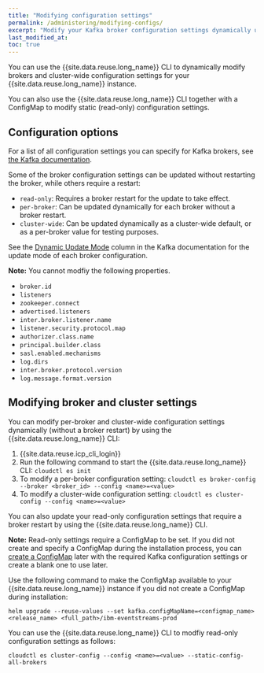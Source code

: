 ```yaml
---
title: "Modifying configuration settings"
permalink: /administering/modifying-configs/
excerpt: "Modify your Kafka broker configuration settings dynamically using a ConfigMap."
last_modified_at:
toc: true
---
```


You can use the {{site.data.reuse.long_name}} CLI to dynamically modify brokers and cluster-wide configuration settings for your {{site.data.reuse.long_name}} instance.

You can also use the {{site.data.reuse.long_name}} CLI together with a ConfigMap to modify static (read-only) configuration settings.

## Configuration options

For a list of all configuration settings you can specify for Kafka brokers, see [the Kafka documentation](http://kafka.apache.org/documentation.html#brokerconfigs).

Some of the broker configuration settings can be updated without restarting the broker, while others require a restart:
* `read-only`: Requires a broker restart for the update to take effect.
* `per-broker`: Can be updated dynamically for each broker without a broker restart.
* `cluster-wide`: Can be updated dynamically as a cluster-wide default, or as a per-broker value for testing purposes.

See the [Dynamic Update Mode](http://kafka.apache.org/documentation.html#brokerconfigs) column in the Kafka documentation for the update mode of each broker configuration.

**Note:** You cannot modfiy the following properties.
* `broker.id`
* `listeners`
* `zookeeper.connect`
* `advertised.listeners`
* `inter.broker.listener.name`
* `listener.security.protocol.map`
* `authorizer.class.name`
* `principal.builder.class`
* `sasl.enabled.mechanisms`
* `log.dirs`
* `inter.broker.protocol.version`
* `log.message.format.version`

## Modifying broker and cluster settings

You can modify per-broker and cluster-wide configuration settings dynamically (without a broker restart) by using the {{site.data.reuse.long_name}} CLI:
1. {{site.data.reuse.icp_cli_login}}
2. Run the following command to start the {{site.data.reuse.long_name}} CLI: `cloudctl es init`
3. To modify a per-broker configuration setting: `cloudctl es broker-config --broker <broker_id> --config <name>=<value>`
4. To modify a cluster-wide configuration setting: `cloudctl es cluster-config --config <name>=<value>`

You can also update your read-only configuration settings that require a broker restart by using the {{site.data.reuse.long_name}} CLI.

**Note:** Read-only settings require a ConfigMap to be set. If you did not create and specify a ConfigMap during the installation process, you can [create a ConfigMap](../../installing/planning/#configmap-for-kafka-static-configuration) later with the required Kafka configuration settings or create a blank one to use later.

Use the following command to make the ConfigMap available to your {{site.data.reuse.long_name}} instance if you did not create a ConfigMap during installation:

`helm upgrade --reuse-values --set kafka.configMapName=<configmap_name> <release_name> <full_path>/ibm-eventstreams-prod`

You can use the {{site.data.reuse.long_name}} CLI to modfiy read-only configuration settings as follows:

`cloudctl es cluster-config --config <name>=<value> --static-config-all-brokers`
